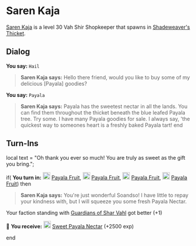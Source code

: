 # Saren Kaja



[Saren Kaja](/npc/165158) is a level 30 Vah Shir Shopkeeper that spawns in [Shadeweaver's Thicket](/zone/165).




## Dialog

**You say:** `Hail`



>**Saren Kaja says:** Hello there friend, would you like to buy some of my delicious [Payala] goodies?

**You say:** `Payala`



>**Saren Kaja says:** Payala has the sweetest nectar in all the lands. You can find them throughout the thicket beneath the blue leafed Payala tree. Try some. I have many Payala goodies for sale. I always say, 'the quickest way to someones heart is a freshly baked Payala tart!
end



## Turn-Ins



local text = "Oh thank you ever so much! You are truly as sweet as the gift you bring.";



if( **You turn in:** <img style="background:url(/static/icons/blank_slot.gif);width:20px;height:20px;" src="/static/icons/item_1037.png" alt="" /> <a
                                href="/item/30619" data-url="30619" class="tooltip-link link">Payala Fruit</a>, <img style="background:url(/static/icons/blank_slot.gif);width:20px;height:20px;" src="/static/icons/item_1037.png" alt="" /> <a
                                href="/item/30619" data-url="30619" class="tooltip-link link">Payala Fruit</a>, <img style="background:url(/static/icons/blank_slot.gif);width:20px;height:20px;" src="/static/icons/item_1037.png" alt="" /> <a
                                href="/item/30619" data-url="30619" class="tooltip-link link">Payala Fruit</a>, <img style="background:url(/static/icons/blank_slot.gif);width:20px;height:20px;" src="/static/icons/item_1037.png" alt="" /> <a
                                href="/item/30619" data-url="30619" class="tooltip-link link">Payala Fruit</a>) then


>**Saren Kaja says:** You're just wonderful Soandso! I have little to repay your kindness with, but I will squeeze you some fresh Payala Nectar.


Your faction standing with [Guardians of Shar Vahl](/faction/1513) got better (<span class='text-success'>+1</span>)


 &#127873; **You receive:**  <img style="background:url(/static/icons/blank_slot.gif);width:20px;height:20px;" src="/static/icons/item_600.png" alt="" /> <a
                                href="/item/30625" data-url="30625" class="tooltip-link link">Sweet Payala Nectar</a> (+2500 exp)

 
end
